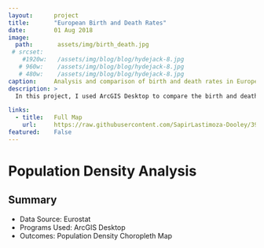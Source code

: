 ```yaml
---
layout:      project
title:       "European Birth and Death Rates"
date:        01 Aug 2018
image:
  path:       assets/img/birth_death.jpg
 # srcset:
    #1920w:   /assets/img/blog/blog/hydejack-8.jpg
   # 960w:    /assets/img/blog/blog/hydejack-8.jpg
   # 480w:    /assets/img/blog/blog/hydejack-8.jpg
caption:     Analysis and comparison of birth and death rates in Europe.
description: >
  In this project, I used ArcGIS Desktop to compare the birth and death rates per 1000 of European countries.

links:
  - title:   Full Map
    url:     https://raw.githubusercontent.com/SapirLastimoza-Dooley/390_labs/main/birth_death.jpg
featured:    False
---
```

# Population Density Analysis

## Summary
* Data Source: Eurostat
* Programs Used: ArcGIS Desktop
* Outcomes: Population Density Choropleth Map